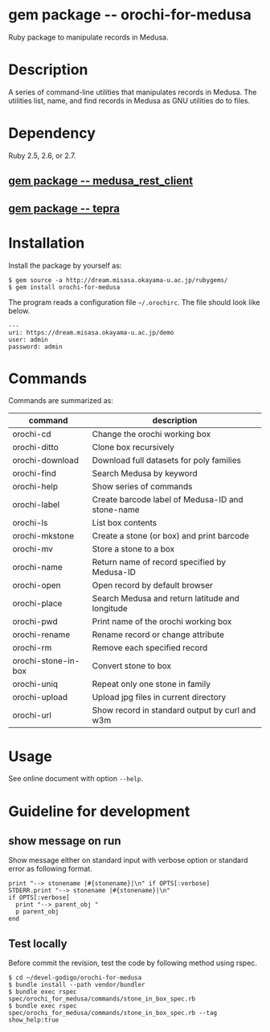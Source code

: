 # gem package -- orochi-for-medusa

Ruby package to manipulate records in Medusa.

# Description

A series of command-line utilities that manipulates records in Medusa.
The utilities list, name, and find records in Medusa as GNU utilities
do to files.

# Dependency

Ruby 2.5, 2.6, or 2.7.

## [gem package -- medusa_rest_client](https://github.com/misasa/medusa_rest_client)

## [gem package -- tepra](https://github.com/misasa/tepra)

# Installation

Install the package by yourself as:

    $ gem source -a http://dream.misasa.okayama-u.ac.jp/rubygems/
    $ gem install orochi-for-medusa

The program reads a configuration file `~/.orochirc`.  The file should look like below.

    ---
    uri: https://dream.misasa.okayama-u.ac.jp/demo
    user: admin
    password: admin

# Commands

Commands are summarized as:

| command              | description                                      |
| -------------------- | ------------------------------------------------ |
| orochi-cd            | Change the orochi working box                    |
| orochi-ditto         | Clone box recursively                            |
| orochi-download      | Download full datasets for poly families         |
| orochi-find          | Search Medusa by keyword                         |
| orochi-help          | Show series of commands                          |
| orochi-label         | Create barcode label of Medusa-ID and stone-name |
| orochi-ls            | List box contents                                |
| orochi-mkstone       | Create a stone (or box) and print barcode        |
| orochi-mv            | Store a stone to a box                           |
| orochi-name          | Return name of record specified by Medusa-ID     |
| orochi-open          | Open record by default browser                   |
| orochi-place         | Search Medusa and return latitude and longitude  |
| orochi-pwd           | Print name of the orochi working box             |
| orochi-rename        | Rename record or change attribute                |
| orochi-rm            | Remove each specified record                     |
| orochi-stone-in-box  | Convert stone to box                             |
| orochi-uniq          | Repeat only one stone in family                  |
| orochi-upload        | Upload jpg files in current directory            |
| orochi-url           | Show record in standard output by curl and w3m   |


# Usage

See online document with option `--help`.

# Guideline for development

## show message on run
Show message either on standard input with verbose option or standard error as following format.

    print "--> stonename |#{stonename}|\n" if OPTS[:verbose]
    STDERR.print "--> stonename |#{stonename}|\n"
    if OPTS[:verbose]
      print "--> parent_obj "
      p parent_obj
    end

## Test locally
Before commit the revision, test the code by following method using rspec.

    $ cd ~/devel-godigo/orochi-for-medusa
    $ bundle install --path vendor/bundler
    $ bundle exec rspec spec/orochi_for_medusa/commands/stone_in_box_spec.rb
    $ bundle exec rspec spec/orochi_for_medusa/commands/stone_in_box_spec.rb --tag show_help:true
